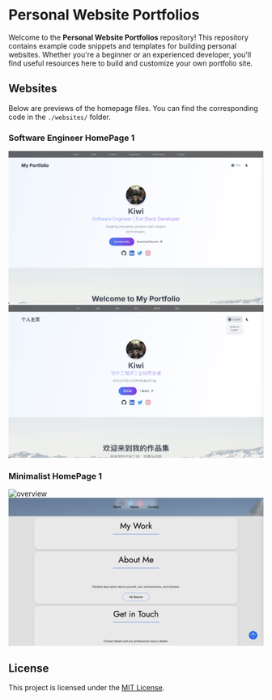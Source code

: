 # Personal Website Portfolios

Welcome to the **Personal Website Portfolios** repository! This repository contains example code snippets and templates for building personal websites. Whether you're a beginner or an experienced developer, you'll find useful resources here to build and customize your own portfolio site.

## Websites
Below are previews of the homepage files. You can find the corresponding code in the `./websites/` folder.

### Software Engineer HomePage 1
![overview_en](./Assets/SWE_Homepage_1.png)
![overview_cn](./Assets/SWE_Homepage_2.png)

### Minimalist HomePage 1
![overview](./Assets/minimalist_homepage_1_1.png)
![sectons](./Assets/minimalist_homepage_1_2.png)

## License

This project is licensed under the [MIT License](./LICENSE).
